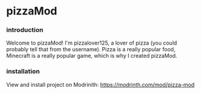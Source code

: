 # pizzaMod
### introduction
Welcome to pizzaMod! I'm pizzalover125,
a lover of pizza (you could probably tell that 
from the username). Pizza is a really popular food,
Minecraft is a really popular game,
which is why I created pizzaMod.

### installation
View and install project on Modrinith: https://modrinth.com/mod/pizza-mod
